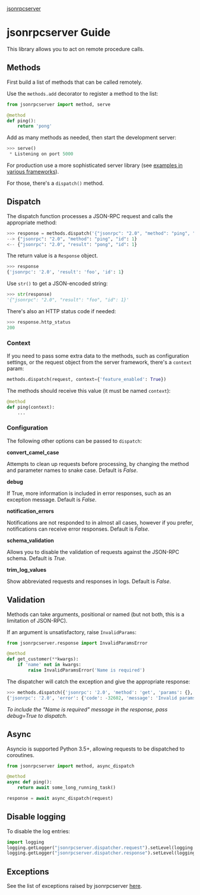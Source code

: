 <p class="rubric"><a class="reference internal" href="index.html"><span class="doc">jsonrpcserver</span></a></p>

# jsonrpcserver Guide

This library allows you to act on remote procedure calls.

## Methods

First build a list of methods that can be called remotely.

Use the `methods.add` decorator to register a method to the list:

```python
from jsonrpcserver import method, serve

@method
def ping():
    return 'pong'
```

Add as many methods as needed, then start the development server:

```python
>>> serve()
 * Listening on port 5000
```

For production use a more sophisticated server library (see [examples in
various frameworks](examples.html)).

For those, there's a `dispatch()` method.

## Dispatch

The dispatch function processes a JSON-RPC request and calls the appropriate
method:

```python
>>> response = methods.dispatch('{"jsonrpc": "2.0", "method": "ping", "id": 1}')
--> {"jsonrpc": "2.0", "method": "ping", "id": 1}
<-- {"jsonrpc": "2.0", "result": "pong", "id": 1}
```

The return value is a `Response` object.

```python
>>> response
{'jsonrpc': '2.0', 'result': 'foo', 'id': 1}
```

Use `str()` to get a JSON-encoded string:

```python
>>> str(response)
'{"jsonrpc": "2.0", "result": "foo", "id": 1}'
```

There's also an HTTP status code if needed:

```python
>>> response.http_status
200
```

### Context

If you need to pass some extra data to the methods, such as configuration
settings, or the request object from the server framework, there's a `context`
param:

```python
methods.dispatch(request, context={'feature_enabled': True})
```

The methods should receive this value (it must be named `context`):

```python
@method
def ping(context):
    ...
```

### Configuration

The following other options can be passed to `dispatch`:

**convert_camel_case**

Attempts to clean up requests before processing, by changing the method and
parameter names to snake case. Default is *False*.

**debug**

If True, more information is included in error responses, such as an exception
message. Default is *False*.

**notification_errors**

Notifications are not responded to in almost all cases, however if you prefer,
notifications can receive error responses. Default is *False*.

**schema_validation**

Allows you to disable the validation of requests against the JSON-RPC schema.
Default is *True*.

**trim_log_values**

Show abbreviated requests and responses in logs. Default is *False*.

## Validation

Methods can take arguments, positional or named (but not both, this is a
limitation of JSON-RPC).

If an argument is unsatisfactory, raise `InvalidParams`:

```python
from jsonrpcserver.response import InvalidParamsError

@method
def get_customer(**kwargs):
    if 'name' not in kwargs:
        raise InvalidParamsError('Name is required')
```

The dispatcher will catch the exception and give the appropriate response:

```python
>>> methods.dispatch({'jsonrpc': '2.0', 'method': 'get', 'params': {}, 'id': 1})
{'jsonrpc': '2.0', 'error': {'code': -32602, 'message': 'Invalid params'}, 'id': 1}
```

*To include the "Name is required" message in the response, pass debug=True to
dispatch.*

## Async

Asyncio is supported Python 3.5+, allowing requests to be dispatched to
coroutines.

```python
from jsonrpcserver import method, async_dispatch

@method
async def ping():
    return await some_long_running_task()

response = await async_dispatch(request)
```

## Disable logging

To disable the log entries:

```python
import logging
logging.getLogger("jsonrpcserver.dispatcher.request").setLevel(logging.WARNING)
logging.getLogger("jsonrpcserver.dispatcher.response").setLevel(logging.WARNING)
```

## Exceptions

See the list of exceptions raised by jsonrpcserver [here](exceptions.html).
